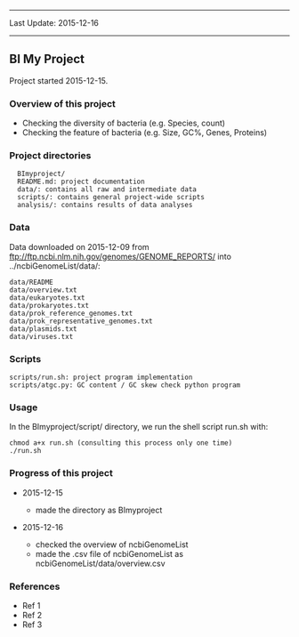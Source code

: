 -----------------------  

Last Update: 2015-12-16

-----------------------

## BI My Project

Project started 2015-12-15.

### Overview of this project
- Checking the diversity of bacteria (e.g. Species, count)
- Checking the feature of bacteria (e.g. Size, GC%, Genes, Proteins)

### Project directories

      BImyproject/
      README.md: project documentation
      data/: contains all raw and intermediate data
      scripts/: contains general project-wide scripts
      analysis/: contains results of data analyses

### Data

Data downloaded on 2015-12-09 from ftp://ftp.ncbi.nlm.nih.gov/genomes/GENOME_REPORTS/ into ../ncbiGenomeList/data/:

    data/README
    data/overview.txt
    data/eukaryotes.txt
    data/prokaryotes.txt
    data/prok_reference_genomes.txt
    data/prok_representative_genomes.txt
    data/plasmids.txt
    data/viruses.txt


### Scripts

    scripts/run.sh: project program implementation
    scripts/atgc.py: GC content / GC skew check python program

### Usage

In the BImyproject/script/ directory, we run the shell script run.sh with:  

    chmod a+x run.sh (consulting this process only one time)
    ./run.sh

### Progress of this project
- 2015-12-15
  - made the directory as BImyproject

- 2015-12-16
  - checked the overview of ncbiGenomeList
  - made the .csv file of ncbiGenomeList as ncbiGenomeList/data/overview.csv

### References

- Ref 1
- Ref 2
- Ref 3
